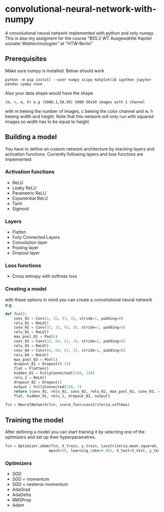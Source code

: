 # convolutional-neural-network-with-numpy
A convolutional neural network implemented with python and only numpy. This is also my assigment for the course "B55.2 WT Ausgewählte Kapitel sozialer Webtechnologien" at "HTW-Berlin"

## Prerequisites
Make sure numpy is installed. Below should work
```
python -m pip install --user numpy scipy matplotlib ipython jupyter pandas sympy nose
```
Also your data shape would have the shape
```
(m, c, w, h) e.g (5000,1,50,50) 5000 50x50 images with 1 channel
```
with m beeing the number of images, c beeing the color channel and w, h beeing width and height. Note that this network will only run with squared images so width has to be equal to height

## Building a model
You have to define an custom network architecture by stacking layers and activation functions. Currently following layers and loss functons are implemented

### Activation functions
* ReLU
* Leaky ReLU
* Parametric ReLU
* Exponential ReLU
* Tanh
* Sigmoid

### Layers
* Flatten
* Fully Connected Layers
* Convolution layer
* Pooling layer
* Dropout layer

### Loss functions
* Cross entropy with softmax loss

### Creating a model
with these options in mind you can create a convolutional neural network e.g.
```python
def fcn():
    conv_01 = Conv(1, 32, (3, 3), stride=1, padding=0)
    relu_01 = ReLU()
    conv_02 = Conv(32, 32, (3, 3), stride=1, padding=0)
    relu_02 = ReLU()
    max_pool_01 = Pool()
    conv_03 = Conv(32, 64, (3, 3), stride=1, padding=0)
    relu_03 = ReLU()
    conv_04 = Conv(64, 64, (3, 3), stride=1, padding=0)
    relu_04 = ReLU()
    max_pool_02 = Pool()
    dropout_01 = Dropout(0.25)
    flat = Flatten()
    hidden_01 = FullyConnected(5184, 128)
    relu_1 = ReLU()
    dropout_02 = Dropout()
    output = FullyConnected(128, 7)
    return [conv_01, relu_01, conv_02, relu_02, max_pool_01, conv_03, relu_03, conv_04, relu_04, max_pool_02, dropout_01,
    flat, hidden_01, relu_1, dropout_02, output]

fcn = NeuralNetwork(fcn, score_func=LossCriteria.softmax)
```

## Training the model
After defining a model you can start training it by selecting one of the optimizers and set up their hyperparametres.
```python
fcn = Optimizer.adam(fcn, X_train, y_train, LossCriteria.mean_squared, batch_size=64,
                    epoch=50, learning_rate=0.001, X_test=X_test, y_test=y_test, verbose=True)
```
### Optimizers
* SGD
* SGD + momentum
* SGD + nesterov momentum
* AdaGrad
* AdaDelta
* RMSProp
* Adam
